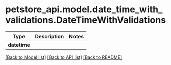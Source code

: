 # petstore_api.model.date_time_with_validations.DateTimeWithValidations

Type | Description | Notes
------------- | ------------- | -------------
**datetime** |  | 

[[Back to Model list]](../../README.md#documentation-for-models) [[Back to API list]](../../README.md#documentation-for-api-endpoints) [[Back to README]](../../README.md)

